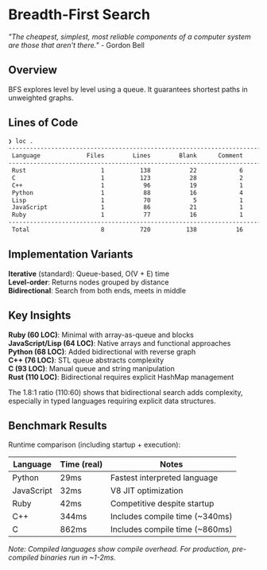 # Breadth-First Search

*"The cheapest, simplest, most reliable components of a computer system are those that aren't there."* - Gordon Bell

## Overview

BFS explores level by level using a queue. It guarantees shortest paths in unweighted graphs.

## Lines of Code

```bash
❯ loc .
--------------------------------------------------------------------------------
 Language             Files        Lines        Blank      Comment         Code
--------------------------------------------------------------------------------
 Rust                     1          138           22            6          110
 C                        1          123           28            2           93
 C++                      1           96           19            1           76
 Python                   1           88           16            4           68
 Lisp                     1           70            5            1           64
 JavaScript               1           86           21            1           64
 Ruby                     1           77           16            1           60
--------------------------------------------------------------------------------
 Total                    8          720          138           16          566
```

## Implementation Variants

**Iterative** (standard): Queue-based, O(V + E) time  
**Level-order**: Returns nodes grouped by distance  
**Bidirectional**: Search from both ends, meets in middle

## Key Insights

**Ruby (60 LOC)**: Minimal with array-as-queue and blocks  
**JavaScript/Lisp (64 LOC)**: Native arrays and functional approaches  
**Python (68 LOC)**: Added bidirectional with reverse graph  
**C++ (76 LOC)**: STL queue abstracts complexity  
**C (93 LOC)**: Manual queue and string manipulation  
**Rust (110 LOC)**: Bidirectional requires explicit HashMap management

The 1.8:1 ratio (110:60) shows that bidirectional search adds complexity, especially in typed languages requiring explicit data structures.

## Benchmark Results

Runtime comparison (including startup + execution):

| Language | Time (real) | Notes |
|----------|------------|-------|
| Python | 29ms | Fastest interpreted language |
| JavaScript | 32ms | V8 JIT optimization |
| Ruby | 42ms | Competitive despite startup |
| C++ | 344ms | Includes compile time (~340ms) |
| C | 862ms | Includes compile time (~860ms) |

*Note: Compiled languages show compile overhead. For production, pre-compiled binaries run in ~1-2ms.*

